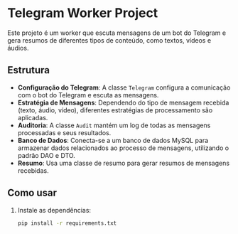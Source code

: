 # Telegram Worker Project

Este projeto é um worker que escuta mensagens de um bot do Telegram e gera resumos de diferentes tipos de conteúdo, como textos, vídeos e áudios.

## Estrutura

- **Configuração do Telegram**: A classe `Telegram` configura a comunicação com o bot do Telegram e escuta as mensagens.
- **Estratégia de Mensagens**: Dependendo do tipo de mensagem recebida (texto, áudio, vídeo), diferentes estratégias de processamento são aplicadas.
- **Auditoria**: A classe `Audit` mantém um log de todas as mensagens processadas e seus resultados.
- **Banco de Dados**: Conecta-se a um banco de dados MySQL para armazenar dados relacionados ao processo de mensagens, utilizando o padrão DAO e DTO.
- **Resumo**: Usa uma classe de resumo para gerar resumos de mensagens recebidas.

## Como usar

1. Instale as dependências:
   ```bash
   pip install -r requirements.txt
   ```